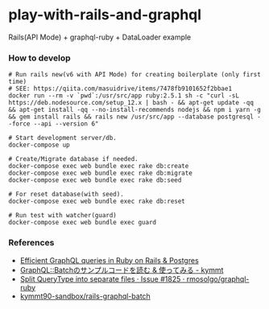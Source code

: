 # play-with-rails-and-graphql
Rails(API Mode) + graphql-ruby + DataLoader example

### How to develop

```
# Run rails new(v6 with API Mode) for creating boilerplate (only first time)
# SEE: https://qiita.com/masuidrive/items/7478fb9101652f2bbae1
docker run --rm -v `pwd`:/usr/src/app ruby:2.5.1 sh -c "curl -sL https://deb.nodesource.com/setup_12.x | bash - && apt-get update -qq && apt-get install -qq --no-install-recommends nodejs && npm i yarn -g && gem install rails && rails new /usr/src/app --database postgresql --force --api --version 6"

# Start development server/db.
docker-compose up

# Create/Migrate database if needed.
docker-compose exec web bundle exec rake db:create
docker-compose exec web bundle exec rake db:migrate
docker-compose exec web bundle exec rake db:seed

# For reset database(with seed).
docker-compose exec web bundle exec rake db:reset

# Run test with watcher(guard)
docker-compose exec web bundle exec guard
```

### References

- [Efficient GraphQL queries in Ruby on Rails & Postgres](https://pganalyze.com/blog/efficient-graphql-queries-in-ruby-on-rails-and-postgres)
- [GraphQL::Batchのサンプルコードを読む & 使ってみる - kymmt](https://blog.kymmt.com/entry/graphql-batch-examples)
- [Split QueryType into separate files · Issue #1825 · rmosolgo/graphql-ruby](https://github.com/rmosolgo/graphql-ruby/issues/1825)
- [kymmt90-sandbox/rails-graphql-batch](https://github.com/kymmt90-sandbox/rails-graphql-batch)